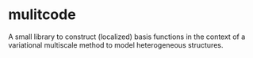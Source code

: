 # mulitcode

A small library to construct (localized) basis functions in the context of a variational multiscale method to model heterogeneous structures.